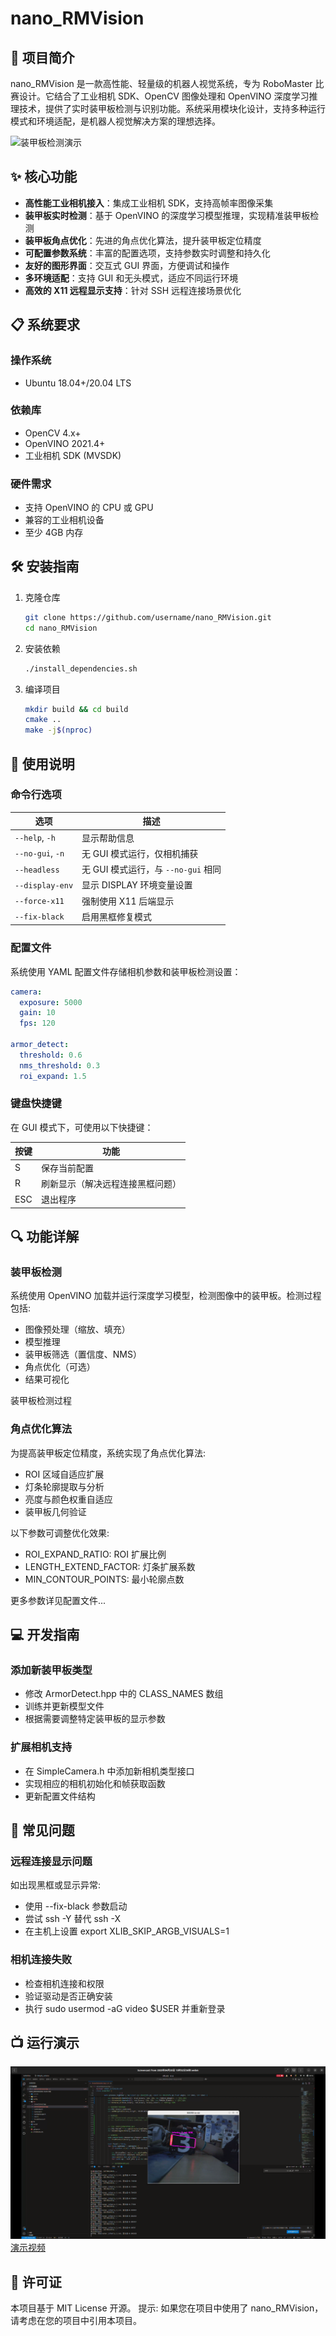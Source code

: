 # nano_RMVision

## 🚀 项目简介
nano_RMVision 是一款高性能、轻量级的机器人视觉系统，专为 RoboMaster 比赛设计。它结合了工业相机 SDK、OpenCV 图像处理和 OpenVINO 深度学习推理技术，提供了实时装甲板检测与识别功能。系统采用模块化设计，支持多种运行模式和环境适配，是机器人视觉解决方案的理想选择。

![装甲板检测演示](https://raw.githubusercontent.com/user/nano_RMVision/main/docs/images/demo.gif)

## ✨ 核心功能
- **高性能工业相机接入**：集成工业相机 SDK，支持高帧率图像采集
- **装甲板实时检测**：基于 OpenVINO 的深度学习模型推理，实现精准装甲板检测
- **装甲板角点优化**：先进的角点优化算法，提升装甲板定位精度
- **可配置参数系统**：丰富的配置选项，支持参数实时调整和持久化
- **友好的图形界面**：交互式 GUI 界面，方便调试和操作
- **多环境适配**：支持 GUI 和无头模式，适应不同运行环境
- **高效的 X11 远程显示支持**：针对 SSH 远程连接场景优化

## 📋 系统要求

### 操作系统
- Ubuntu 18.04+/20.04 LTS

### 依赖库
- OpenCV 4.x+
- OpenVINO 2021.4+
- 工业相机 SDK (MVSDK)

### 硬件需求
- 支持 OpenVINO 的 CPU 或 GPU
- 兼容的工业相机设备
- 至少 4GB 内存

## 🛠️ 安装指南

1. 克隆仓库
   ```bash
   git clone https://github.com/username/nano_RMVision.git
   cd nano_RMVision
   ```

2. 安装依赖
   ```bash
   ./install_dependencies.sh
   ```

3. 编译项目
   ```bash
   mkdir build && cd build
   cmake ..
   make -j$(nproc)
   ```

## 📝 使用说明

### 命令行选项

| 选项 | 描述 |
|------|------|
| `--help`, `-h` | 显示帮助信息 |
| `--no-gui`, `-n` | 无 GUI 模式运行，仅相机捕获 |
| `--headless` | 无 GUI 模式运行，与 `--no-gui` 相同 |
| `--display-env` | 显示 DISPLAY 环境变量设置 |
| `--force-x11` | 强制使用 X11 后端显示 |
| `--fix-black` | 启用黑框修复模式 |

### 配置文件
系统使用 YAML 配置文件存储相机参数和装甲板检测设置：

```yaml
camera:
  exposure: 5000
  gain: 10
  fps: 120
  
armor_detect:
  threshold: 0.6
  nms_threshold: 0.3
  roi_expand: 1.5
```

### 键盘快捷键
在 GUI 模式下，可使用以下快捷键：

| 按键 | 功能 |
|------|------|
| S | 保存当前配置 |
| R | 刷新显示（解决远程连接黑框问题） |
| ESC | 退出程序 |


## 🔍 功能详解
### 装甲板检测
系统使用 OpenVINO 加载并运行深度学习模型，检测图像中的装甲板。检测过程包括:

- 图像预处理（缩放、填充）
- 模型推理
- 装甲板筛选（置信度、NMS）
- 角点优化（可选）
- 结果可视化

装甲板检测过程

### 角点优化算法
为提高装甲板定位精度，系统实现了角点优化算法:

- ROI 区域自适应扩展
- 灯条轮廓提取与分析
- 亮度与颜色权重自适应
- 装甲板几何验证

以下参数可调整优化效果:

- ROI_EXPAND_RATIO: ROI 扩展比例
- LENGTH_EXTEND_FACTOR: 灯条扩展系数
- MIN_CONTOUR_POINTS: 最小轮廓点数

更多参数详见配置文件...

## 💻 开发指南
### 添加新装甲板类型
- 修改 ArmorDetect.hpp 中的 CLASS_NAMES 数组
- 训练并更新模型文件
- 根据需要调整特定装甲板的显示参数

### 扩展相机支持
- 在 SimpleCamera.h 中添加新相机类型接口
- 实现相应的相机初始化和帧获取函数
- 更新配置文件结构

## 🔄 常见问题
### 远程连接显示问题
如出现黑框或显示异常:

- 使用 --fix-black 参数启动
- 尝试 ssh -Y 替代 ssh -X
- 在主机上设置 export XLIB_SKIP_ARGB_VISUALS=1

### 相机连接失败
- 检查相机连接和权限
- 验证驱动是否正确安装
- 执行 sudo usermod -aG video $USER 并重新登录

## 📺 运行演示
![](img/image.png)
[演示视频](https://github.com/user-attachments/assets/65117674-6d6c-4003-b971-d7896e906313)


## 📝 许可证
本项目基于 MIT License 开源。
提示: 如果您在项目中使用了 nano_RMVision，请考虑在您的项目中引用本项目。



<!-- <p align="center"> <img src="https://raw.githubusercontent.com/zuquanzhi/nano_RMVision/main/docs/images/logo_small.png" width="120" /> <br> <small>nano_RMVision © 2025</small> </p> -->
